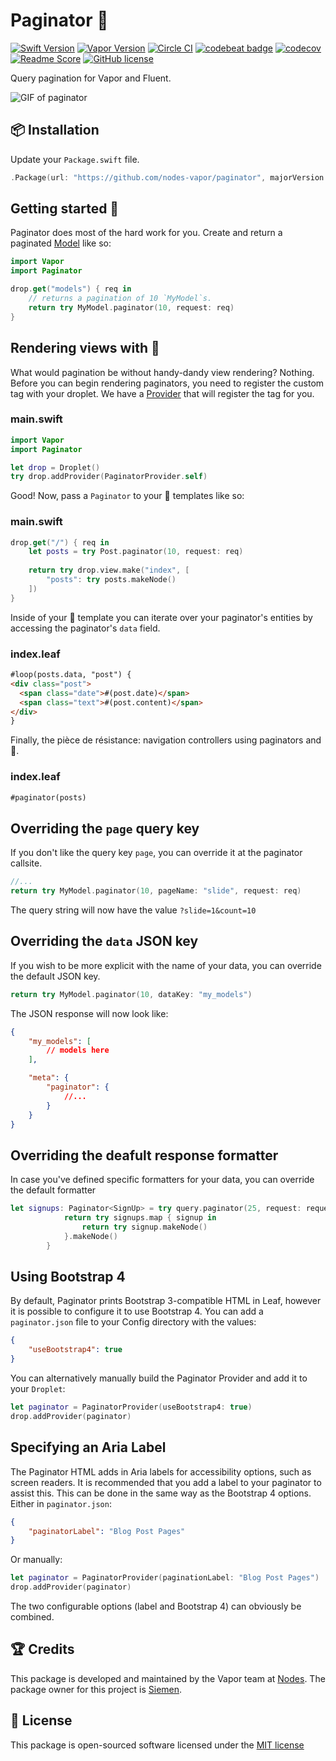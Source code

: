 # Paginator 📄
[![Swift Version](https://img.shields.io/badge/Swift-3-brightgreen.svg)](http://swift.org)
[![Vapor Version](https://img.shields.io/badge/Vapor-2-F6CBCA.svg)](http://vapor.codes)
[![Circle CI](https://circleci.com/gh/nodes-vapor/paginator/tree/master.svg?style=shield)](https://circleci.com/gh/nodes-vapor/paginator)
[![codebeat badge](https://codebeat.co/badges/292edd79-f237-4df5-8d6b-9ef748148d80)](https://codebeat.co/projects/github-com-nodes-vapor-paginator-master)
[![codecov](https://codecov.io/gh/nodes-vapor/paginator/branch/master/graph/badge.svg)](https://codecov.io/gh/nodes-vapor/paginator)
[![Readme Score](http://readme-score-api.herokuapp.com/score.svg?url=https://github.com/nodes-vapor/paginator)](http://clayallsopp.github.io/readme-score?url=https://github.com/nodes-vapor/paginator)
[![GitHub license](https://img.shields.io/badge/license-MIT-blue.svg)](https://raw.githubusercontent.com/nodes-vapor/paginator/master/LICENSE)

Query pagination for Vapor and Fluent.

![GIF of paginator](https://cloud.githubusercontent.com/assets/1977704/21704234/c4f7a9a8-d36c-11e6-8522-7043d51b21b2.gif)


## 📦 Installation

Update your `Package.swift` file.
```swift
.Package(url: "https://github.com/nodes-vapor/paginator", majorVersion: 0)
```


## Getting started 🚀

Paginator does most of the hard work for you. Create and return a  paginated [Model](https://vapor.github.io/documentation/fluent/model.html) like so:
```swift
import Vapor
import Paginator

drop.get("models") { req in
    // returns a pagination of 10 `MyModel`s.
    return try MyModel.paginator(10, request: req)
}
```


## Rendering views with 🍃

What would pagination be without handy-dandy view rendering? Nothing. Before you can begin rendering paginators, you need to register the custom tag with your droplet. We have a [Provider](https://vapor.github.io/documentation/guide/provider.html) that will register the tag for you.

### main.swift
```swift
import Vapor
import Paginator

let drop = Droplet()
try drop.addProvider(PaginatorProvider.self)
```

Good! Now, pass a `Paginator` to your 🍃 templates like so:

### main.swift
```swift
drop.get("/") { req in
    let posts = try Post.paginator(10, request: req)
    
    return try drop.view.make("index", [
        "posts": try posts.makeNode()
    ])
}
```

Inside of your 🍃 template you can iterate over your paginator's entities by accessing the paginator's `data` field.

### index.leaf
```html
#loop(posts.data, "post") {
<div class="post">
  <span class="date">#(post.date)</span>
  <span class="text">#(post.content)</span>
</div>
}
```

Finally, the pièce de résistance: navigation controllers using paginators and 🍃.

### index.leaf
```html
#paginator(posts)
```


## Overriding the `page` query key

If you don't like the query key `page`, you can override it at the paginator callsite.
```swift
//...
return try MyModel.paginator(10, pageName: "slide", request: req)
```

The query string will now have the value `?slide=1&count=10`


## Overriding the `data` JSON key

If you wish to be more explicit with the name of your data, you can override the default JSON key.
```swift
return try MyModel.paginator(10, dataKey: "my_models")
```


The JSON response will now look like:
```json
{
    "my_models": [
        // models here
    ],

    "meta": {
        "paginator": {
            //...
        }
    }
}
```


## Overriding the deafult response formatter

In case you've defined specific formatters for your data, you can override the default formatter

```swift
let signups: Paginator<SignUp> = try query.paginator(25, request: request) { signups in
            return try signups.map { signup in
                return try signup.makeNode()
            }.makeNode()
        }
```


## Using Bootstrap 4

By default, Paginator prints Bootstrap 3-compatible HTML in Leaf, however it is possible to configure it to use Bootstrap 4. You can add a `paginator.json` file to your Config directory with the values:

```json
{
    "useBootstrap4": true
}
```

You can alternatively manually build the Paginator Provider and add it to your `Droplet`:

```swift
let paginator = PaginatorProvider(useBootstrap4: true)
drop.addProvider(paginator)
```


## Specifying an Aria Label 

The Paginator HTML adds in Aria labels for accessibility options, such as screen readers. It is recommended that you add a label to your paginator to assist this. This can be done in the same way as the Bootstrap 4 options. Either in `paginator.json`:

```json
{
    "paginatorLabel": "Blog Post Pages"
}
```

Or manually:

```swift
let paginator = PaginatorProvider(paginationLabel: "Blog Post Pages")
drop.addProvider(paginator)
```

The two configurable options (label and Bootstrap 4) can obviously be combined.


## 🏆 Credits

This package is developed and maintained by the Vapor team at [Nodes](https://www.nodesagency.com).
The package owner for this project is [Siemen](https://github.com/siemensikkema/).


## 📄 License

This package is open-sourced software licensed under the [MIT license](http://opensource.org/licenses/MIT)
